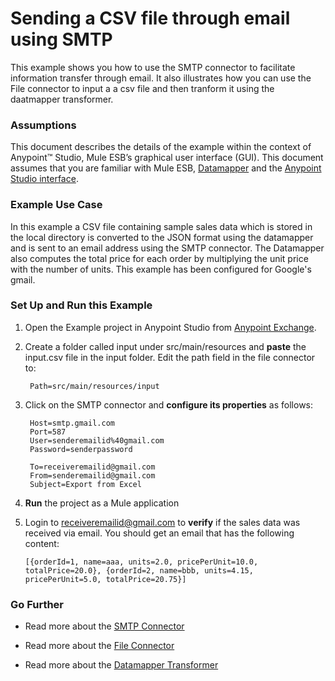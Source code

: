 # Sending a CSV file through email using SMTP


This example shows you how to use the SMTP connector to facilitate information transfer through email. It also illustrates how you can use the File connector to input a a csv file and then tranform it using the daatmapper transformer.

### Assumptions

This document describes the details of the example within the context of Anypoint™ Studio, Mule ESB’s graphical user interface (GUI). This document assumes that you are familiar with Mule ESB, [Datamapper](http://www.mulesoft.org/documentation/display/current/Datamapper+User+Guide+and+Reference) and the [Anypoint Studio interface](http://www.mulesoft.org/documentation/display/current/Anypoint+Studio+Essentials). 

### Example Use Case

In this example a CSV file containing sample sales data which is stored in the local directory is converted to the JSON format using the datamapper and is sent to an email address using the SMTP connector. The Datamapper also computes the total price for each order by multiplying the unit price with the number of units. This example has been configured for Google's gmail.

### Set Up and Run this Example

1. Open the Example project in Anypoint Studio from [Anypoint Exchange](http://www.mulesoft.org/documentation/display/current/Anypoint+Exchange).

2. Create a folder called input under src/main/resources and **paste** the input.csv file in the input folder. Edit the path field in the file connector to:
    
        Path=src/main/resources/input
 

3. Click on the SMTP connector and **configure its properties** as follows:

        Host=smtp.gmail.com
        Port=587
        User=senderemailid%40gmail.com
        Password=senderpassword

        To=receiveremailid@gmail.com
        From=senderemailid@gmail.com
        Subject=Export from Excel
    
4. **Run** the project as a Mule application

5. Login to receiveremailid@gmail.com to **verify** if the sales data was received via email. You should get an email that has the following content:

       [{orderId=1, name=aaa, units=2.0, pricePerUnit=10.0, totalPrice=20.0}, {orderId=2, name=bbb, units=4.15, pricePerUnit=5.0, totalPrice=20.75}]

### Go Further

* Read more about the [SMTP Connector](http://www.mulesoft.org/documentation/display/current/SMTP+Transport+Reference)

* Read more about the [File Connector](http://www.mulesoft.org/documentation/display/current/File+Transport+Reference)

* Read more about the [Datamapper Transformer](http://www.mulesoft.org/documentation/display/current/Datamapper+User+Guide+and+Reference)
